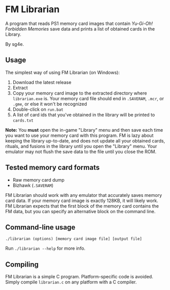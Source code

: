 # FM Librarian

A program that reads PS1 memory card images that contain *Yu-Gi-Oh! Forbidden Memories* save data and prints a list of obtained cards in the Library.

By sg4e.

## Usage
The simplest way of using FM Librarian (on Windows):
1. Download the latest release
1. Extract
1. Copy your memory card image to the extracted directory where `librarian.exe` is. Your memory card file should end in `.SAVERAM`, `.mcr`, or `.gme`, or else it won't be recognized
1. Double-click on `run.bat`
1. A list of card ids that you've obtained in the library will be printed to `cards.txt`

**Note:** You **must** open the in-game "Library" menu and then save each time you want to use your memory card with this program. FM is lazy about keeping the library up-to-date, and does not update all your obtained cards, rituals, and fusions in the library until you open the "Library" menu. Your emulator may not flush the save data to the file until you close the ROM.

## Tested memory card formats
* Raw memory card dump
* Bizhawk (`.SAVERAM`)

FM Librarian should work with any emulator that accurately saves memory card data. If your memory card image is exactly 128KB, it will likely work. FM Librarian expects that the first block of the memory card contains the FM data, but you can specify an alternative block on the command line.

## Command-line usage
```
./librarian (options) [memory card image file] [output file]
```
Run `./librarian --help` for more info.

## Compiling
FM Librarian is a simple C program. Platform-specific code is avoided. Simply compile `librarian.c` on any platform with a C compiler.
